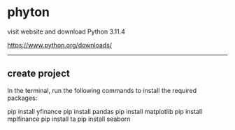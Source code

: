 # phyton
visit website and download Python 3.11.4 

https://www.python.org/downloads/

------------------------------------
 create project
 -----------------------------------
In the terminal, run the following commands to install the required packages:

pip install yfinance
pip install pandas
pip install matplotlib
pip install mplfinance
pip install ta
pip install seaborn
